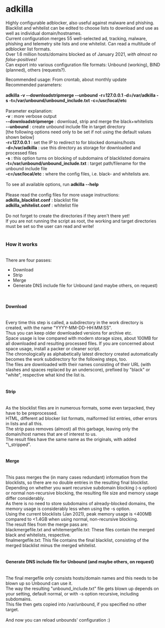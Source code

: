 # adkilla
Highly configurable adblocker, also useful against malware and phishing.<br>
Blacklist and whitelist can be edited to choose lists to download and use as well as individual domain/hostnames.<br>
Current configuration merges 55 well-selected ad, tracking, malware, phishing and telemetry site lists and one whitelist.
Can read a multitude of adblocker list formats.<br>
Over 1.6 million hosts/domains blocked as of January 2021, <i>with almost no false-positives!</i><br>
Can export into various configuration file formats: Unbound (working), BIND (planned), others (requests?).<br>

Recommended usage: From crontab, about monthly update<br>
Recommended parameters:<br>
<br>
<b>adkilla -v --downloadstripmerge --unbound -r=127.0.0.1 -d=/var/adkilla -s -t=/var/unbound/unbound_include.txt -c=/usr/local/etc</b><br>
<br>
Parameter explanation:<br>
<b>-v</b> : more verbose output<br>
<b>--downloadstripmerge</b> : download, strip and merge the black+whitelists<br>
<b>--unbound</b> : create unbound include file in target directory<br>
[the following options need only to be set if not using the default values shown below]<br>
<b>-r=127.0.0.1</b> : set the IP to redirect to for blocked domains/hosts<br>
<b>-d=/var/adkilla</b> : use this directory as storage for downloaded and processed files<br>
<b>-s</b> : this option turns on blocking of subdomains of blacklisted domains<br>
<b>-t=/var/unbound/unbound_include.txt</b> : target path/filename for the unbound include file<br>
<b>-c=/usr/local/etc</b> : where the config files, i.e. black- and whitelists are.<br>
<br>
To see all available options, run <b>adkilla --help</b><br>
<br>
Please read the config files for more usage instructions:<br>
<b>adkilla_blacklist.conf</b> : blacklist file<br>
<b>adkilla_whitelist.conf</b> : whitelist file<br>
<br>
Do not forget to create the directories if they aren't there yet!<br>
If you are not running the script as root, the working and target directories must be set so the user can read and write!<br>
<br>
<h3>How it works</h3><br>
There are four passes:<br>
<ul>
<li>Download</li>
<li>Strip</li>
<li>Merge</li>
<li>Generate DNS include file for Unbound (and maybe others, on request)</li>
</ul><br>
<h4>Download</h4><br>
Every time this step is called, a subdirectory in the work directory is created, with the name "YYYY-MM-DD-HH:MM:SS".<br>
Thus you can keep older downloaded versions for archive etc.<br>
Space usage is low compared with modern storage sizes, about 100MB for all downloaded and resulting processed files. If you are concerned about space usage, install a packer or cleaner script.<br>
The chronologically as alphabetically latest directory created automatically becomes the work subdirectory for the following steps, too.<br>
The files are downloaded with their names consisting of their URL (with slashes and spaces replaced by an underscore), prefixed by "black" or "white", respective what kind the list is.<br>
<br>
<h4>Strip</h4><br>
As the blocklist files are in numerous formats, some even tarpacked, they have to be preprocessed.<br>
HTML, different ad blocker list formats, malformed list entries, other errors in lists and all this.<br>
The strip pass removes (almost) all this garbage, leaving only the domain/host names that are of interest to us.<br>
The result files have the same name as the originals, with added "\_stripped".<br>
<br>
<h4>Merge</h4><br>
This pass merges the (in many cases redundant) information from the blocklists, so there are no double entries in the resulting final blocklist.<br>
Depending on whether you want recursive subdomain blocking (-s option) or normal non-recursive blocking, the resulting file size and memory usage differ considerably.<br>
As there is no need to store subdomains of already-blocked domains, the memory usage is considerably less when using the -s option.<br>
Using the current blocklists (Jan 2021), peak memory usage is <400MB compared to <1.4GB when using normal, non-recursive blocking.<br>
The result files from the merge pass are:<br>
blackmergefile.txt and whitemergefile.txt: These files contain the merged black and whitelists, respective.<br>
finalmergefile.txt: This file contains the final blacklist, consisting of the merged blacklist minus the merged whitelist.<br>
<br>
<h4>Generate DNS include file for Unbound (and maybe others, on request)</h4><br>
The final mergefile only consists hosts/domain names and this needs to be blown up so Unbound can use it.<br>
The way the resulting "unbound_include.txt" file gets blown up depends on your setting, default normal, or with -s option recursive, including subdomains.<br>
This file then gets copied into /var/unbound, if you specified no other target.<br>
<br>
And now you can reload unbounds' configuration :)<br>








